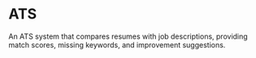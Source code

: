 # ATS
An ATS system that compares resumes with job descriptions, providing match scores, missing keywords, and improvement suggestions.
